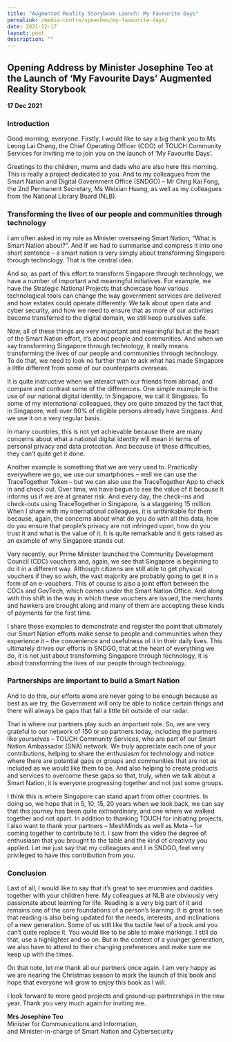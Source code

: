 ```yaml
---
title: "Augmented Reality Storybook Launch: My Favourite Days"
permalink: /media-centre/speeches/my-favourite-days/
date: 2021-12-17
layout: post
description: ""
---
```

## Opening Address by Minister Josephine Teo at the Launch of  ‘My Favourite Days’ Augmented Reality Storybook

**17 Dec 2021**

### Introduction

Good morning, everyone. Firstly, I would like to say a big thank you to Ms Leong Lai Cheng, the Chief Operating Officer (COO) of TOUCH Community Services for inviting me to join you on the launch of ‘My Favourite Days’.

Greetings to the children, mums and dads who are also here this morning. This is really a project dedicated to you. And to my colleagues from the Smart Nation and Digital Government Office (SNDGO) – Mr Chng Kai Fong, the 2nd Permanent Secretary, Ms Weixian Huang, as well as my colleagues from the National Library Board (NLB). 

### Transforming the lives of our people and communities through technology

I am often asked in my role as Minister overseeing Smart Nation, “What is Smart Nation about?”. And if we had to summarise and compress it into one short sentence – a smart nation is very simply about transforming Singapore through technology. That is the central idea. 

And so, as part of this effort to transform Singapore through technology, we have a number of important and meaningful initiatives. For example, we have the Strategic National Projects that showcase how various technological tools can change the way government services are delivered and how estates could operate differently. We talk about open data and cyber security, and how we need to ensure that as more of our activities become transferred to the digital domain, we still keep ourselves safe. 

Now, all of these things are very important and meaningful but at the heart of the Smart Nation effort, it’s about people and communities. And when we say transforming Singapore through technology, it really means transforming the lives of our people and communities through technology. To do that, we need to look no further than to ask what has made Singapore a little different from some of our counterparts overseas. 

It is quite instructive when we interact with our friends from abroad, and compare and contrast some of the differences. One simple example is the use of our national digital identity. In Singapore, we call it Singpass. To some of my international colleagues, they are quite amazed by the fact that, in Singapore, well over 90% of eligible persons already have Singpass. And we use it on a very regular basis. 

In many countries, this is not yet achievable because there are many concerns about what a national digital identity will mean in terms of personal privacy and data protection. And because of these difficulties, they can’t quite get it done. 

Another example is something that we are very used to. Practically everywhere we go, we use our smartphones – well we can use the TraceTogether Token – but we can also use the TraceTogether App to check in and check out. Over time, we have begun to see the value of it because it informs us if we are at greater risk. And every day, the check-ins and check-outs using TraceTogether in Singapore, is a staggering 15 million. When I share with my international colleagues, it is unthinkable for them because, again, the concerns about what do you do with all this data, how do you ensure that people’s privacy are not infringed upon, how do you trust it and what is the value of it. It is quite remarkable and it gets raised as an example of why Singapore stands out.

Very recently, our Prime Minister launched the Community Development Council (CDC) vouchers and, again, we see that Singapore is beginning to do it in a different way. Although citizens are still able to get physical vouchers if they so wish, the vast majority are probably going to get it in a form of an e-vouchers. This of course is also a joint effort between the CDCs and GovTech, which comes under the Smart Nation Office. And along with this shift in the way in which these vouchers are issued, the merchants and hawkers are brought along and many of them are accepting these kinds of payments for the first time. 

I share these examples to demonstrate and register the point that ultimately our Smart Nation efforts make sense to people and communities when they experience it – the convenience and usefulness of it in their daily lives. This ultimately drives our efforts in SNDGO, that at the heart of everything we do, it is not just about transforming Singapore through technology, it is about transforming the lives of our people through technology.

### Partnerships are important to build a Smart Nation 

And to do this, our efforts alone are never going to be enough because as best as we try, the Government will only be able to notice certain things and there will always be gaps that fall a little bit outside of our radar. 

That is where our partners play such an important role. So, we are very grateful to our network of 150 or so partners today, including the partners like yourselves – TOUCH Community Services, who are part of our Smart Nation Ambassador (SNA) network. We truly appreciate each one of your contributions, helping to share the enthusiasm for technology and notice where there are potential gaps or groups and communities that are not as included as we would like them to be. And also helping to create products and services to overcome these gaps so that, truly, when we talk about a Smart Nation, it is everyone progressing together and not just some groups. 

I think this is where Singapore can stand apart from other countries. In doing so, we hope that in 5, 10, 15, 20 years when we look back, we can say that this journey has been quite extraordinary, and one where we walked together and not apart. In addition to thanking TOUCH for initiating projects, I also want to thank your partners – MeshMinds as well as Meta – for coming together to contribute to it. I saw from the video the degree of enthusiasm that you brought to the table and the kind of creativity you applied. Let me just say that my colleagues and I in SNDGO, feel very privileged to have this contribution from you. 

### Conclusion

Last of all, I would like to say that it’s great to see mummies and daddies together with your children here. My colleagues at NLB are obviously very passionate about learning for life. Reading is a very big part of it and remains one of the core foundations of a person’s learning. It is great to see that reading is also being updated for the needs, interests, and inclinations of a new generation. Some of us still like the tactile feel of a book and you can’t quite replace it. You would like to be able to make markings. I still do that, use a highlighter and so on. But in the context of a younger generation, we also have to attend to their changing preferences and make sure we keep up with the times. 

On that note, let me thank all our partners once again. I am very happy as we are nearing the Christmas season to mark the launch of this book and hope that everyone will grow to enjoy this book as I will. 

I look forward to more good projects and ground-up partnerships in the new year. Thank you very much again for inviting me.

**Mrs Josephine Teo**<br>
Minister for Communications and Information,<br>
and Minister-in-charge of Smart Nation and Cybersecurity